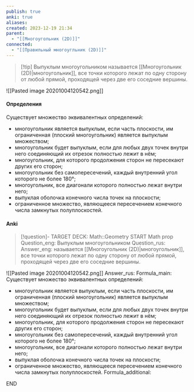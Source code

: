 ```yaml
---
publish: true
anki: true
aliases: 
created: 2023-12-19 21:34
parent:
  - "[[Многоугольник (2D)]]"
connected:
  - "[[Правильный многоугльник (2D)]]"
---
```


> [!tip] Выпуклым многоугольником
 называется [[Многоугольник (2D)|многоугольник]], все точки которого лежат по одну сторону от любой прямой, проходящей через две его соседние вершины.

![[Pasted image 20201004120542.png]]

#### Определения
Существует множество эквивалентных определений:
- многоугольник является выпуклым, если часть плоскости, им ограниченная (плоский многоугольник) является выпуклым множеством;
- многоугольник будет выпуклым, если для любых двух точек внутри него соединяющий их отрезок полностью лежит в нём;
- многоугольник, для которого продолжения сторон не пересекают других его сторон;
- многоугольник без самопересечений, каждый внутренний угол которого не более 180°;
- многоугольник, все диагонали которого полностью лежат внутри него;
- выпуклая оболочка конечного числа точек на плоскости;
- ограниченное множество, являющееся пересечением конечного числа замкнутых полуплоскостей.

#### Anki
> [!question]-
TARGET DECK: Math::Geometry
START
Math prop
Question_eng: Выпуклым многоугольником
Question_rus: 
Answer_eng:  называется [[Многоугольник (2D)|многоугольник]], все точки которого лежат по одну сторону от любой прямой, проходящей через две его соседние вершины.

![[Pasted image 20201004120542.png]]
Answer_rus: 
Formula_main: Существует множество эквивалентных определений:
- многоугольник является выпуклым, если часть плоскости, им ограниченная (плоский многоугольник) является выпуклым множеством;
- многоугольник будет выпуклым, если для любых двух точек внутри него соединяющий их отрезок полностью лежит в нём;
- многоугольник, для которого продолжения сторон не пересекают других его сторон;
- многоугольник без самопересечений, каждый внутренний угол которого не более 180°;
- многоугольник, все диагонали которого полностью лежат внутри него;
- выпуклая оболочка конечного числа точек на плоскости;
- ограниченное множество, являющееся пересечением конечного числа замкнутых полуплоскостей.
Formula_additional:
<!--ID: 1705602531947-->
END